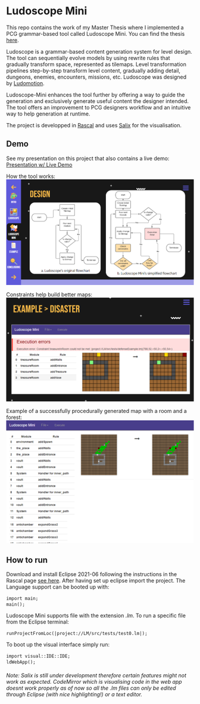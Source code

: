 # Ludoscope Mini

This repo contains the work of my Master Thesis where I implemented a PCG grammar-based tool called Ludoscope Mini. You can find the thesis [here](https://scripties.uba.uva.nl/search?id=record_52794).

Ludoscope is a grammar-based content generation system for level design. The tool can sequentially evolve models by using rewrite rules that gradually transform space, represented as tilemaps. Level
transformation pipelines step-by-step transform level content, gradually adding detail, dungeons, enemies, encounters, missions, etc. Ludoscope was designed by [Ludomotion](https://www.ludomotion.com/).

Ludoscope-Mini enhances the tool further by offering a way to guide the generation and exclusively generate useful content the designer intended. The tool offers an improvement to PCG designers workflow and an intuitive way to help generation at runtime.   

The project is developped in [Rascal](https://github.com/usethesource/rascal) and uses [Salix](https://github.com/usethesource/salix/tree/master/src/salix) for the visualisation.

## Demo
See my presentation on this project that also contains a live demo: [Presentation w/ Live Demo](https://docs.google.com/presentation/d/1387RVi-5UTOrVJuMibAJQ46U77o3A0rIzPalEXBfpY8/edit?usp=share_link)

How the tool works:
![](Diagrams.png)

Constraints help build better maps:
![](ConstraintHandlingSimple.png)

Example of a successfully procedurally generated map with a room and a forest:
![](CaseStudy4.png)

## How to run
Download and install Eclipse 2021-06 following the instructions in the Rascal page [see here](https://www.rascal-mpl.org/start/).
After having set up eclipse import the project.
The Language support can be booted up with:
```
import main;
main();
```
Ludoscope Mini supports file with the extension _.lm_. To run a specific file from the Eclipse terminal:
```
runProjectFromLoc(|project://LM/src/tests/test0.lm|);
``` 
 
To boot up the visual interface simply run:
```
import visual::IDE::IDE;
ldWebApp();
```
###### _Note:_ Salix is still under development therefore certain features might not work as expected. CodeMirror which is visualising code in the web app doesnt work properly as of now so all the .lm files can only be edited through Eclipse (with nice highlighting!) or a text editor.
